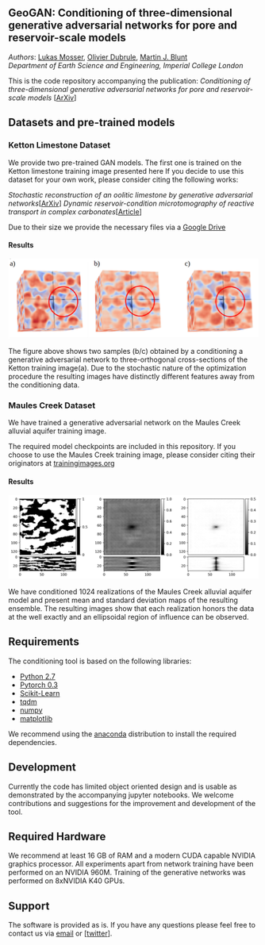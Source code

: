 ## GeoGAN: Conditioning of three-dimensional generative adversarial networks for pore and reservoir-scale models
*Authors*: [Lukas Mosser](mailto:lukas.mosser15@imperial.ac.uk),
[Olivier Dubrule](https://www.imperial.ac.uk/people/o.dubrule),
[Martin J. Blunt](https://www.imperial.ac.uk/people/m.blunt)  
*Department of Earth Science and Engineering, Imperial College London*

This is the code repository accompanying the publication:
 *Conditioning of three-dimensional generative adversarial networks for pore and reservoir-scale models*
 [[ArXiv]()]

## Datasets and pre-trained models

### Ketton Limestone Dataset
We provide two pre-trained GAN models. The first one is trained on the Ketton limestone training image presented here
If you decide to use this dataset for your own work, please consider citing the following works:

*Stochastic reconstruction of an oolitic limestone by generative adversarial networks*[[ArXiv](https://arxiv.org/abs/1712.02854)]
*Dynamic reservoir-condition microtomography of reactive transport in complex carbonates*[[Article](https://www.sciencedirect.com/science/article/pii/S0016703717300789)]

Due to their size we provide the necessary files via a [Google Drive](https://drive.google.com/open?id=1qxicm3wzpvijUEpyI3pTm2QPF520SZAw)

#### Results

![Ketton Conditioned](figures/figure_1_ketton.png)

The figure above shows two samples (b/c) obtained by a conditioning a generative adversarial network to three-orthogonal cross-sections of the Ketton training image(a).
Due to the stochastic nature of the optimization procedure the resulting images have distinctly different features away from the conditioning data.
### Maules Creek Dataset

We have trained a generative adversarial network on the Maules Creek alluvial aquifer training image.

The required model checkpoints are included in this repository.
If you choose to use the Maules Creek training image, please consider citing their originators at [trainingimages.org](www.trainingimages.org)

#### Results

![Maules Creek](figures/fig_2.png)

We have conditioned 1024 realizations of the Maules Creek alluvial aquifer model and present mean and standard deviation maps of the resulting ensemble.
The resulting images show that each realization honors the data at the well exactly and an ellipsoidal region of influence can be observed.

## Requirements

The conditioning tool is based on the following libraries:
- [Python 2.7](https://anaconda.org/)
- [Pytorch 0.3](www.pytorch.org)
- [Scikit-Learn](www.scikit-learn.org)
- [tqdm](https://github.com/noamraph/tqdm)
- [numpy](www.numpy.org)
- [matplotlib](www.matplotlib.org)

We recommend using the [anaconda](https://anaconda.org/) distribution to install the required dependencies.

## Development

Currently the code has limited object oriented design and is usable as demonstrated by the accompanying jupyter notebooks.
We welcome contributions and suggestions for the improvement and development of the tool.

## Required Hardware

We recommend at least 16 GB of RAM and a modern CUDA capable NVIDIA graphics processor.
All experiments apart from network training have been performed on an NVIDIA 960M.
Training of the generative networks was performed on 8xNVIDIA K40 GPUs.

## Support

The software is provided as is. If you have any questions please feel free to contact us via [email](lukas.mosser15@imperial.ac.uk) or [[twitter](https://twitter.com/porestar)].


